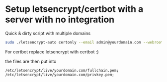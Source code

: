 # Setup letsencrypt/certbot with a server with no integration #

Quick & dirty script with multiple domains
```bash
sudo ./letsencrypt-auto certonly --email admin@yourdomain.com --webroot -w /var/www/yourdomain.com/ -d www.yourdomain.com -d yourdomain.com -w /var/www/second-domain.com/ -d www.second-domain.com
```

For certbot replace letsencrypt with certbot :)

the files are then put into
```
/etc/letsencrypt/live/yourdomain.com/fullchain.pem;
/etc/letsencrypt/live/yourdomain.com/privkey.pem;
```